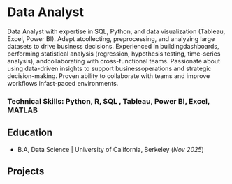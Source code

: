 # Data Analyst

Data Analyst with expertise in SQL, Python, and data visualization (Tableau, Excel, Power BI). Adept atcollecting, preprocessing, and analyzing large datasets to drive business decisions. Experienced in buildingdashboards, performing statistical analysis (regression, hypothesis testing, time-series analysis), andcollaborating with cross-functional teams. Passionate about using data-driven insights to support businessoperations and strategic decision-making. Proven ability to collaborate with teams and improve workflows infast-paced environments.

### Technical Skills: Python, R, SQL , Tableau, Power BI, Excel, MATLAB

## Education
- B.A, Data Science | University of California, Berkeley (_Nov 2025_)
  
## Projects
